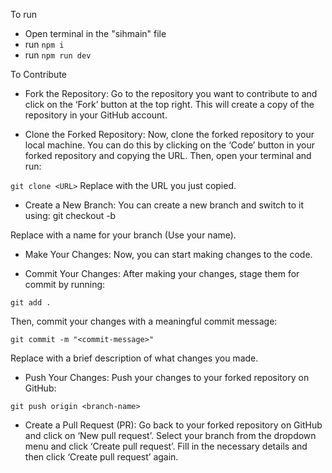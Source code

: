 To run

- Open terminal in the "sihmain" file
- run `npm i`
- run `npm run dev`

To Contribute

- Fork the Repository: Go to the repository you want to contribute to and click on the ‘Fork’ button at the top right. This will create a copy of the repository in your GitHub account.

- Clone the Forked Repository: Now, clone the forked repository to your local machine. You can do this by clicking on the ‘Code’ button in your forked repository and copying the URL. Then, open your terminal and run:

`git clone <URL>`
Replace <URL> with the URL you just copied.

- Create a New Branch: You can create a new branch and switch to it using:
  git checkout -b <branch-name>

Replace <branch-name> with a name for your branch (Use your name).

- Make Your Changes: Now, you can start making changes to the code.

- Commit Your Changes: After making your changes, stage them for commit by running:

`git add .`

Then, commit your changes with a meaningful commit message:

`git commit -m "<commit-message>"`

Replace <commit-message> with a brief description of what changes you made.

- Push Your Changes: Push your changes to your forked repository on GitHub:

`git push origin <branch-name>`

- Create a Pull Request (PR): Go back to your forked repository on GitHub and click on ‘New pull request’. Select your branch from the dropdown menu and click ‘Create pull request’. Fill in the necessary details and then click ‘Create pull request’ again.
